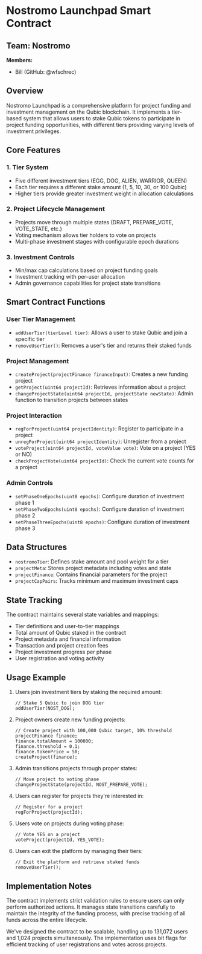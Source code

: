 # Nostromo Launchpad Smart Contract

## Team: Nostromo
**Members:**
- Bill (GitHub: @wfschrec)

## Overview
Nostromo Launchpad is a comprehensive platform for project funding and investment management on the Qubic blockchain. It implements a tier-based system that allows users to stake Qubic tokens to participate in project funding opportunities, with different tiers providing varying levels of investment privileges.

## Core Features

### 1. Tier System
- Five different investment tiers (EGG, DOG, ALIEN, WARRIOR, QUEEN)
- Each tier requires a different stake amount (1, 5, 10, 30, or 100 Qubic)
- Higher tiers provide greater investment weight in allocation calculations

### 2. Project Lifecycle Management
- Projects move through multiple states (DRAFT, PREPARE_VOTE, VOTE_STATE, etc.)
- Voting mechanism allows tier holders to vote on projects
- Multi-phase investment stages with configurable epoch durations

### 3. Investment Controls
- Min/max cap calculations based on project funding goals
- Investment tracking with per-user allocation
- Admin governance capabilities for project state transitions

## Smart Contract Functions

### User Tier Management
- `addUserTier(tierLevel tier)`: Allows a user to stake Qubic and join a specific tier
- `removeUserTier()`: Removes a user's tier and returns their staked funds

### Project Management
- `createProject(projectFinance financeInput)`: Creates a new funding project
- `getProject(uint64 projectId)`: Retrieves information about a project
- `changeProjectState(uint64 projectId, projectState newState)`: Admin function to transition projects between states

### Project Interaction
- `regForProject(uint64 projectIdentity)`: Register to participate in a project
- `unregForProject(uint64 projectIdentity)`: Unregister from a project
- `voteProject(uint64 projectId, voteValue vote)`: Vote on a project (YES or NO)
- `checkProjectVote(uint64 projectId)`: Check the current vote counts for a project

### Admin Controls
- `setPhaseOneEpochs(uint8 epochs)`: Configure duration of investment phase 1
- `setPhaseTwoEpochs(uint8 epochs)`: Configure duration of investment phase 2  
- `setPhaseThreeEpochs(uint8 epochs)`: Configure duration of investment phase 3

## Data Structures

- `nostromoTier`: Defines stake amount and pool weight for a tier
- `projectMeta`: Stores project metadata including votes and state
- `projectFinance`: Contains financial parameters for the project
- `projectCapPairs`: Tracks minimum and maximum investment caps

## State Tracking

The contract maintains several state variables and mappings:
- Tier definitions and user-to-tier mappings
- Total amount of Qubic staked in the contract
- Project metadata and financial information
- Transaction and project creation fees
- Project investment progress per phase
- User registration and voting activity

## Usage Example

1. Users join investment tiers by staking the required amount:
   ```
   // Stake 5 Qubic to join DOG tier
   addUserTier(NOST_DOG);
   ```

2. Project owners create new funding projects:
   ```
   // Create project with 100,000 Qubic target, 10% threshold
   projectFinance finance;
   finance.totalAmount = 100000;
   finance.threshold = 0.1;
   finance.tokenPrice = 50;
   createProject(finance);
   ```

3. Admin transitions projects through proper states:
   ```
   // Move project to voting phase
   changeProjectState(projectId, NOST_PREPARE_VOTE);
   ```

4. Users can register for projects they're interested in:
   ```
   // Register for a project
   regForProject(projectId);
   ```

5. Users vote on projects during voting phase:
   ```
   // Vote YES on a project
   voteProject(projectId, YES_VOTE);
   ```

6. Users can exit the platform by managing their tiers:
   ```
   // Exit the platform and retrieve staked funds
   removeUserTier();
   ```

## Implementation Notes

The contract implements strict validation rules to ensure users can only perform authorized actions. It manages state transitions carefully to maintain the integrity of the funding process, with precise tracking of all funds across the entire lifecycle.

We've designed the contract to be scalable, handling up to 131,072 users and 1,024 projects simultaneously. The implementation uses bit flags for efficient tracking of user registrations and votes across projects. 